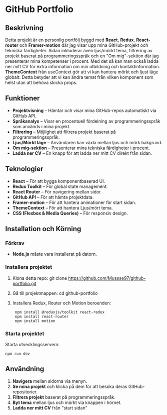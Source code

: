 # GitHub Portfolio

## Beskrivning
Detta projekt är en personlig portfölj byggd med **React**, **Redux**, **React-router** och **Framer-motion** där jag visar upp mina GitHub-projekt och tekniska färdigheter. Sidan inkluderar även ljus/mörkt tema, filtrering av projekt baserat på programmeringsspråk och en "Om mig"-sektion där jag presenterar mina kompetenser i procent.
Med det så kan man också ladda ner mitt CV för extra information om min utbildning och kontaktinformation.
**ThemeContext** från useContext gör att vi kan hantera mörkt och ljust läge globalt. Detta betyder att vi kan ändra temat från vilken komponent som helst utan att behöva skicka props.
## Funktioner
- **Projektvisning** – Hämtar och visar mina GitHub-repos automatiskt via GitHub API.
- **Språkanalys** – Visar en procentuell fördelning av programmeringsspråk som används i mina projekt.
- **Filtrering** – Möjlighet att filtrera projekt baserat på programmeringsspråk.
- **Ljus/Mörkt läge** – Användaren kan växla mellan ljus och mörk bakgrund.
- **Om mig-sektion** – Presenterar mina tekniska färdigheter i procent.
- **Ladda ner CV** – En knapp för att ladda ner mitt CV direkt från sidan.

## Teknologier
- **React** – För att bygga komponentbaserad UI.
- **Redux Toolkit** – För global state management.
- **React Router** – För navigering mellan sidor.
- **GitHub API** – För att hämta projektdata.
- **Framer-motion** – För att hantera animationer för start sidan.
- **ThemeContext** – För att hantera Ljus/mört tema.
- **CSS (Flexbox & Media Queries)** – För responsiv design.

## Installation och Körning
### Förkrav
- **Node.js** måste vara installerat på datorn.

### Installera projektet
1. Klona detta repo:
   git clone https://github.com/Mussse97/github-portfolio.git
   
2. Gå till projektmappen:
   cd github-portfolio
   
3. Installera Redux, Router och Motion beroenden:
   ```
    npm install @reduxjs/toolkit react-redux 
    npm install react-router 
    npm install motion 
   ```

### Starta projektet
Starta utvecklingsservern:
```
npm run dev
```

## Användning
1. **Navigera** mellan sidorna via menyn.
2. **Se mina projekt** och klicka på dem för att besöka deras GitHub-repositorier.
3. **Filtrera projekt** baserat på programmeringsspråk.
4. **Byt tema** mellan ljus och mörkt via knappen i hörnet.
5. **Ladda ner mitt CV** från "start sidan"

